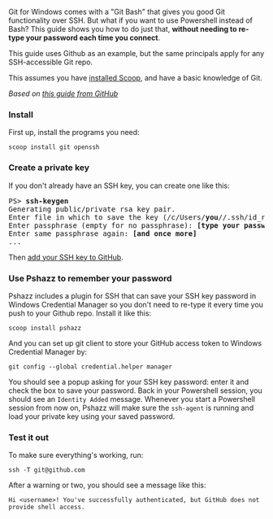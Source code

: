 Git for Windows comes with a "Git Bash" that gives you good Git functionality over SSH. But what if you want to use Powershell instead of Bash? This guide shows you how to do just that, **without needing to re-type your password each time you connect**.

This guide uses Github as an example, but the same principals apply for any SSH-accessible Git repo.

This assumes you have [installed Scoop](https://github.com/lukesampson/scoop/wiki/Quick-Start), and have a basic knowledge of Git.

*Based on [this guide from GitHub](https://help.github.com/articles/generating-ssh-keys#platform-windows)*

### Install

First up, install the programs you need:

    scoop install git openssh

### Create a private key

If you don't already have an SSH key, you can create one like this:

<pre>
PS> <b>ssh-keygen</b>
Generating public/private rsa key pair.
Enter file in which to save the key (/c/Users/<b>you</b>//.ssh/id_rsa): <b>[press enter]</b>
Enter passphrase (empty for no passphrase): <b>[type your password]</b>
Enter same passphrase again: <b>[and once more]</b>
...
</pre>

Then [add your SSH key to GitHub](https://help.github.com/articles/generating-ssh-keys#step-3-add-your-ssh-key-to-github).

### Use Pshazz to remember your password

Pshazz includes a plugin for SSH that can save your SSH key password in Windows Credential Manager so you don't need to re-type it every time you push to your Github repo. Install it like this:

    scoop install pshazz

And you can set up git client to store your GitHub access token to Windows Credential Manager by:

    git config --global credential.helper manager

You should see a popup asking for your SSH key password: enter it and check the box to save your password. Back in your Powershell session, you should see an `Identity Added` message. Whenever you start a Powershell session from now on, Pshazz will make sure the `ssh-agent` is running and load your private key using your saved password.

### Test it out

To make sure everything's working, run:

    ssh -T git@github.com

After a warning or two, you should see a message like this:

    Hi <username>! You've successfully authenticated, but GitHub does not provide shell access. 